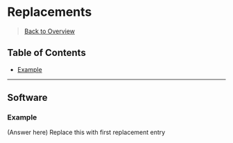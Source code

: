 # Replacements

> [Back to Overview](../README.md)

## Table of Contents
- [Example](#Example)

---

## Software

### Example
(Answer here)
Replace this with first replacement entry
